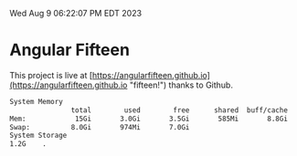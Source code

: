 Wed Aug  9 06:22:07 PM EDT 2023

# Angular Fifteen


This project is live at [https://angularfifteen.github.io](https://angularfifteen.github.io "fifteen!") thanks to Github.

```bash
System Memory
               total        used        free      shared  buff/cache   available
Mem:            15Gi       3.0Gi       3.5Gi       585Mi       8.8Gi        11Gi
Swap:          8.0Gi       974Mi       7.0Gi
System Storage
1.2G	.

